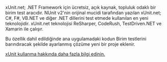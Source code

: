 ﻿xUnit.net; .NET Framework için ücretsiz, açık kaynak, topluluk odaklı bir birim test aracıdır. NUnit v2'nin orijinal mucidi tarafından yazılan xUnit.net; C#, F#, VB.NET ve diğer .NET dillerini test etmede kullanılan en yeni teknolojidir. xUnit.net teknolojisi ReSharper, CodeRush, TestDriven.NET ve Xamarin ile çalışır. 

Bu özellik dahil edildiğinde ana uygulamadaki kodun Birim testlerini barındıracak şekilde ayarlanmış çözüme yeni bir proje eklenir.

[xUnit kullanma hakkında daha fazla bilgi edinin.](https://xunit.github.io/)
